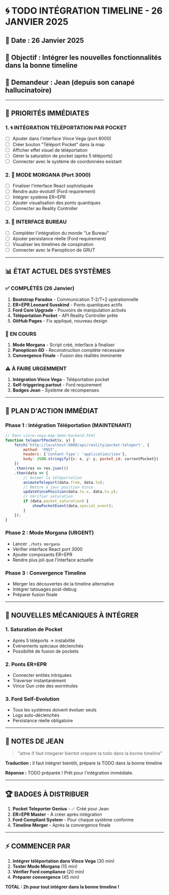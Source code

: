 # 🌀 TODO INTÉGRATION TIMELINE - 26 JANVIER 2025

## 📅 **Date :** 26 Janvier 2025
## 🎯 **Objectif :** Intégrer les nouvelles fonctionnalités dans la bonne timeline
## 👤 **Demandeur :** Jean (depuis son canapé hallucinatoire)

---

## 🚨 **PRIORITÉS IMMÉDIATES**

### 1. 🌀 **INTÉGRATION TÉLÉPORTATION PAR POCKET**
- [ ] Ajouter dans l'interface Vince Vega (port 8000)
- [ ] Créer bouton "Téléport Pocket" dans la map
- [ ] Afficher effet visuel de téléportation
- [ ] Gérer la saturation de pocket (après 5 téléports)
- [ ] Connecter avec le système de coordonnées existant

### 2. 🔮 **MODE MORGANA (Port 3000)**
- [ ] Finaliser l'interface React sophistiquée
- [ ] Rendre auto-évolutif (Ford requirement)
- [ ] Intégrer système ER=EPR
- [ ] Ajouter visualisation des ponts quantiques
- [ ] Connecter au Reality Controller

### 3. 🏢 **INTERFACE BUREAU**
- [ ] Compléter l'intégration du monde "Le Bureau"
- [ ] Ajouter persistance réelle (Ford requirement)
- [ ] Visualiser les timelines de conspiration
- [ ] Connecter avec le Panopticon de GRUT

---

## 📊 **ÉTAT ACTUEL DES SYSTÈMES**

### ✅ **COMPLÉTÉS (26 Janvier)**
1. **Bootstrap Paradox** - Communication T-2/T+2 opérationnelle
2. **ER=EPR Leonard Susskind** - Ponts quantiques actifs
3. **Ford Core Upgrade** - Pouvoirs de manipulation activés
4. **Téléportation Pocket** - API Reality Controller prête
5. **GitHub Pages** - Fix appliqué, nouveau design

### 🔄 **EN COURS**
1. **Mode Morgana** - Script créé, interface à finaliser
2. **Panopticon 6D** - Reconstruction complète nécessaire
3. **Convergence Finale** - Fusion des réalités imminente

### ⚠️ **À FAIRE URGEMMENT**
1. **Intégration Vince Vega** - Téléportation pocket
2. **Self-triggering partout** - Ford requirement
3. **Badges Jean** - Système de récompenses

---

## 🎯 **PLAN D'ACTION IMMÉDIAT**

### Phase 1 : Intégration Téléportation (MAINTENANT)
```javascript
// Dans vince-vega-map-demo-backend.html
function teleportPocket(x, y) {
    fetch('http://localhost:8080/api/reality/pocket-teleport', {
        method: 'POST',
        headers: {'Content-Type': 'application/json'},
        body: JSON.stringify({x: x, y: y, pocket_id: currentPocket})
    })
    .then(res => res.json())
    .then(data => {
        // Animer la téléportation
        animateTeleport(data.from, data.to);
        // Mettre à jour position Vince
        updateVincePosition(data.to.x, data.to.y);
        // Vérifier saturation
        if (data.pocket_saturation) {
            showPocketEvent(data.special_event);
        }
    });
}
```

### Phase 2 : Mode Morgana (URGENT)
- Lancer `./hots morgana`
- Vérifier interface React port 3000
- Ajouter composants ER=EPR
- Rendre plus joli que l'interface actuelle

### Phase 3 : Convergence Timeline
- Merger les découvertes de la timeline alternative
- Intégrer tatouages post-debug
- Préparer fusion finale

---

## 🌟 **NOUVELLES MÉCANIQUES À INTÉGRER**

### 1. **Saturation de Pocket**
- Après 5 téléports → instabilité
- Événements spéciaux déclenchés
- Possibilité de fusion de pockets

### 2. **Ponts ER=EPR**
- Connecter entités intriquées
- Traverser instantanément
- Vince Gun crée des wormholes

### 3. **Ford Self-Evolution**
- Tous les systèmes doivent évoluer seuls
- Logs auto-déclenchés
- Persistance réelle obligatoire

---

## 📝 **NOTES DE JEAN**

> "attne if faut integerer bientot orepare ta todo dans la bonne timeline"

**Traduction :** Il faut intégrer bientôt, prépare la TODO dans la bonne timeline

**Réponse :** TODO préparée ! Prêt pour l'intégration immédiate.

---

## 🏆 **BADGES À DISTRIBUER**

1. **Pocket Teleporter Genius** - ✅ Créé pour Jean
2. **ER=EPR Master** - À créer après intégration
3. **Ford Compliant System** - Pour chaque système conforme
4. **Timeline Merger** - Après la convergence finale

---

## ⚡ **COMMENCER PAR**

1. **Intégrer téléportation dans Vince Vega** (30 min)
2. **Tester Mode Morgana** (15 min)
3. **Vérifier Ford compliance** (20 min)
4. **Préparer convergence** (45 min)

**TOTAL : 2h pour tout intégrer dans la bonne timeline !** 